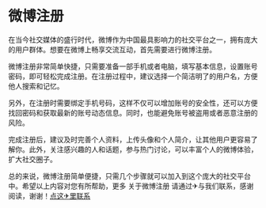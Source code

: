 # 微博注册

在当今社交媒体的盛行时代，微博作为中国最具影响力的社交平台之一，拥有庞大的用户群体。想要在微博上畅享交流互动，首先需要进行微博注册。

微博注册非常简单快捷，只需要准备一部手机或者电脑，填写基本信息，设置账号密码，即可轻松完成注册。在注册过程中，建议选择一个简洁明了的用户名，方便他人搜索和记忆。

另外，在注册时需要绑定手机号码，这样不仅可以增加账号的安全性，还可以方便找回密码和获取最新的账号动态信息。同时，也能避免账号被盗用或者恶意注册的风险。

完成注册后，建议及时完善个人资料，上传头像和个人简介，让其他用户更容易了解你。此外，关注感兴趣的人和话题，参与热门讨论，可以丰富个人的微博体验，扩大社交圈子。

总的来说，微博注册简单便捷，只需几个步骤就可以加入到这个庞大的社交平台中。希望以上内容对您有所帮助，更多 关于微博注册 请通过✈与我们联系，感谢阅读，谢谢！[点这✈里联系](https://acc.k02.cc)